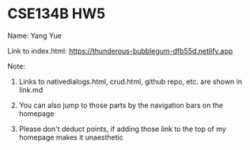# CSE134B HW5

Name: Yang Yue

Link to index.html: https://thunderous-bubblegum-dfb55d.netlify.app

Note:

1. Links to nativedialogs.html, crud.html, github repo, etc. are shown in link.md

2. You can also jump to those parts by the navigation bars on the homepage

3. Please don't deduct points, if adding those link to the top of my homepage makes it unaesthetic 


